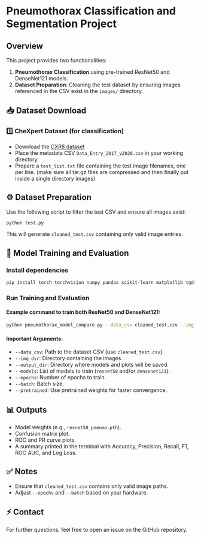 # Pneumothorax Classification and Segmentation Project

## Overview

This project provides two functionalities:

1. **Pneumothorax Classification** using pre-trained ResNet50 and DenseNet121 models.
2. **Dataset Preparation**: Cleaning the test dataset by ensuring images referenced in the CSV exist in the `images/` directory.

## 📥 Dataset Download

### 1️⃣ CheXpert Dataset (for classification)

* Download the [CXR8 dataset](https://nihcc.app.box.com/v/ChestXray-NIHCC/folder/37178474737)
* Place the metadata CSV `Data_Entry_2017_v2020.csv` in your working directory.
* Prepare a `test_list.txt` file containing the test image filenames, one per line. (make sure all tar.gz files are compressed and then finally put inside a single directory images)

## ⚙️ Dataset Preparation

Use the following script to filter the test CSV and ensure all images exist:

```bash
python test.py
```

This will generate `cleaned_test.csv` containing only valid image entries.

## 🚀 Model Training and Evaluation

### Install dependencies

```bash
pip install torch torchvision numpy pandas scikit-learn matplotlib tqdm
```

### Run Training and Evaluation

#### Example command to train both ResNet50 and DenseNet121:

```bash
python pneumothorax_model_compare.py --data_csv cleaned_test.csv --img_dir images/ --output_dir outputs/ --epochs 10 --batch 16 --models resnet50 densenet121 --pretrained
```

#### Important Arguments:

* `--data_csv`: Path to the dataset CSV (use `cleaned_test.csv`).
* `--img_dir`: Directory containing the images.
* `--output_dir`: Directory where models and plots will be saved.
* `--models`: List of models to train (`resnet50` and/or `densenet121`).
* `--epochs`: Number of epochs to train.
* `--batch`: Batch size.
* `--pretrained`: Use pretrained weights for faster convergence.

## 📊 Outputs

* Model weights (e.g., `resnet50_pneumo.pth`).
* Confusion matrix plot.
* ROC and PR curve plots.
* A summary printed in the terminal with Accuracy, Precision, Recall, F1, ROC AUC, and Log Loss.

## ✅ Notes

* Ensure that `cleaned_test.csv` contains only valid image paths.
* Adjust `--epochs` and `--batch` based on your hardware.

## ⚡ Contact

For further questions, feel free to open an issue on the GitHub repository.
